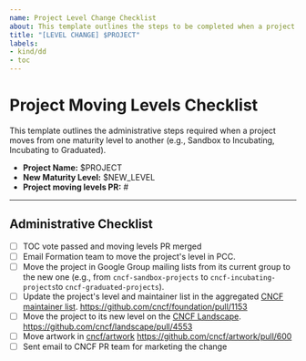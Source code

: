```yaml
---
name: Project Level Change Checklist
about: This template outlines the steps to be completed when a project moves between maturity levels (e.g., Sandbox to Incubating).
title: "[LEVEL CHANGE] $PROJECT"
labels:
- kind/dd
- toc
---
```


# Project Moving Levels Checklist

This template outlines the administrative steps required when a project moves from one maturity level to another (e.g., Sandbox to Incubating, Incubating to Graduated).

- **Project Name:** $PROJECT
- **New Maturity Level:** $NEW_LEVEL
- **Project moving levels PR:** #

---

## Administrative Checklist

- [ ] TOC vote passed and moving levels PR merged
- [ ] Email Formation team to move the project's level in PCC.
- [ ] Move the project in Google Group mailing lists from its current group to the new one (e.g., from `cncf-sandbox-projects` to `cncf-incubating-projects`to `cncf-graduated-projects`).
- [ ] Update the project's level and maintainer list in the aggregated [CNCF maintainer list](https://maintainers.cncf.io/). https://github.com/cncf/foundation/pull/1153
- [ ] Move the project to its new level on the [CNCF Landscape](https://github.com/cncf/landscape/blob/master/landscape.yml). https://github.com/cncf/landscape/pull/4553
- [ ] Move artwork in [cncf/artwork](https://github.com/cncf/artwork) https://github.com/cncf/artwork/pull/600
- [ ] Sent email to CNCF PR team for marketing the change
